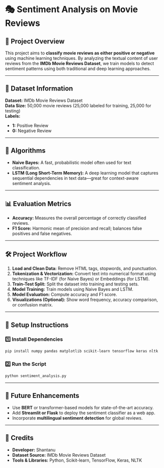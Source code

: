 # 🎭 Sentiment Analysis on Movie Reviews  

## 📌 Project Overview  

This project aims to **classify movie reviews as either positive or negative** using machine learning techniques. By analyzing the textual content of user reviews from the **IMDb Movie Reviews Dataset**, we train models to detect sentiment patterns using both traditional and deep learning approaches.  

---

## 📂 Dataset Information  

**Dataset:** IMDb Movie Reviews Dataset  
**Data Size:** 50,000 movie reviews (25,000 labeled for training, 25,000 for testing)  
**Labels:**  
- **1:** Positive Review  
- **0:** Negative Review  

---

## 🧠 Algorithms  

- **Naive Bayes:** A fast, probabilistic model often used for text classification.  
- **LSTM (Long Short-Term Memory):** A deep learning model that captures sequential dependencies in text data—great for context-aware sentiment analysis.  

---

## 📊 Evaluation Metrics  

- **Accuracy:** Measures the overall percentage of correctly classified reviews.  
- **F1 Score:** Harmonic mean of precision and recall; balances false positives and false negatives.  

---

## 🛠️ Project Workflow  

1. **Load and Clean Data:** Remove HTML tags, stopwords, and punctuation.  
2. **Tokenization & Vectorization:** Convert text into numerical format using techniques like TF-IDF (for Naive Bayes) or Embeddings (for LSTM).  
3. **Train-Test Split:** Split the dataset into training and testing sets.  
4. **Model Training:** Train models using Naive Bayes and LSTM.  
5. **Model Evaluation:** Compute accuracy and F1 score.  
6. **Visualizations (Optional):** Show word frequency, accuracy comparison, or confusion matrix.  

---

## 🔧 Setup Instructions  

### 1️⃣ Install Dependencies  
```bash
pip install numpy pandas matplotlib scikit-learn tensorflow keras nltk
```

### 2️⃣ Run the Script  
```bash
python sentiment_analysis.py
```

---

## 🚀 Future Enhancements  

- Use **BERT** or transformer-based models for state-of-the-art accuracy.  
- Add **Streamlit or Flask** to deploy the sentiment classifier as a web app.  
- Incorporate **multilingual sentiment detection** for global reviews.  

---

## 🙌 Credits  

- **Developer:** Shantanu 
- **Dataset Source:** IMDb Movie Reviews Dataset  
- **Tools & Libraries:** Python, Scikit-learn, TensorFlow, Keras, NLTK  
